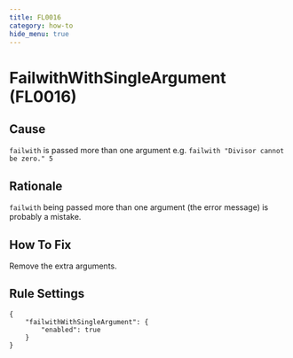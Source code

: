 ```yaml
---
title: FL0016
category: how-to
hide_menu: true
---
```


# FailwithWithSingleArgument (FL0016)

## Cause

`failwith` is passed more than one argument e.g. `failwith "Divisor cannot be zero." 5`

## Rationale

`failwith` being passed more than one argument (the error message) is probably a mistake.

## How To Fix

Remove the extra arguments.

## Rule Settings

    {
        "failwithWithSingleArgument": {
            "enabled": true
        }
    }
